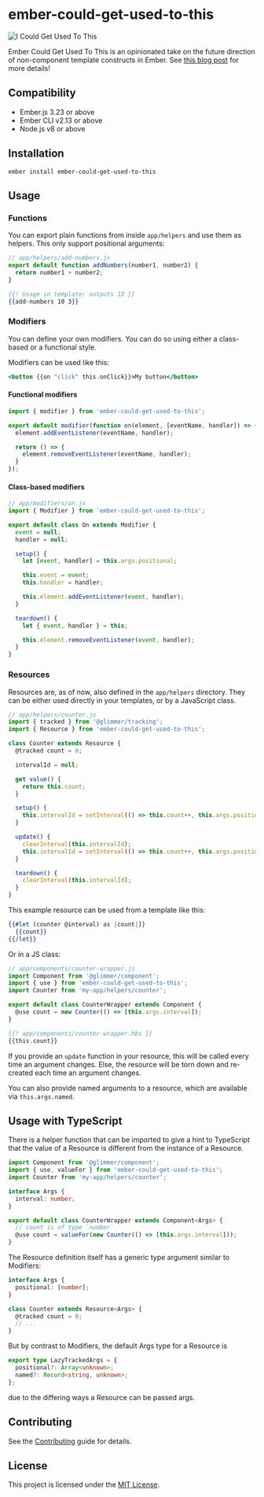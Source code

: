 ember-could-get-used-to-this
==============================================================================

![I Could Get Used To This](https://i.giphy.com/media/Q5LcPLQxjB1ZOm7Ozs/giphy.webp)

Ember Could Get Used To This is an opinionated take on the future direction of
non-component template constructs in Ember. See [this blog post](https://www.pzuraq.com/introducing-use/)
for more details!


Compatibility
------------------------------------------------------------------------------

* Ember.js 3.23 or above
* Ember CLI v2.13 or above
* Node.js v8 or above


Installation
------------------------------------------------------------------------------

```
ember install ember-could-get-used-to-this
```


Usage
------------------------------------------------------------------------------

### Functions

You can export plain functions from inside `app/helpers` and use them as helpers. This only support positional arguments:

```js
// app/helpers/add-numbers.js
export default function addNumbers(number1, number2) {
  return number1 + number2;
}
```

```hbs
{{! Usage in template: outputs 13 }}
{{add-numbers 10 3}}
```

### Modifiers

You can define your own modifiers. You can do so using either a class-based or a functional style.

Modifiers can be used like this:

```hbs
<button {{on "click" this.onClick}}>My button</button>
```

#### Functional modifiers

```js
import { modifier } from 'ember-could-get-used-to-this';

export default modifier(function on(element, [eventName, handler]) => {
  element.addEventListener(eventName, handler);

  return () => {
    element.removeEventListener(eventName, handler);
  }
});
```

#### Class-based modifiers

```js
// app/modifiers/on.js
import { Modifier } from 'ember-could-get-used-to-this';

export default class On extends Modifier {
  event = null;
  handler = null;

  setup() {
    let [event, handler] = this.args.positional;

    this.event = event;
    this.handler = handler;

    this.element.addEventListener(event, handler);
  }

  teardown() {
    let { event, handler } = this;

    this.element.removeEventListener(event, handler);
  }
}
```

### Resources

Resources are, as of now, also defined in the `app/helpers` directory. They can be either used directly in your templates, or by a JavaScript class.

```js
// app/helpers/counter.js
import { tracked } from '@glimmer/tracking';
import { Resource } from 'ember-could-get-used-to-this';

class Counter extends Resource {
  @tracked count = 0;

  intervalId = null;

  get value() {
    return this.count;
  }

  setup() {
    this.intervalId = setInterval(() => this.count++, this.args.positional[0]);
  }

  update() {
    clearInterval(this.intervalId);
    this.intervalId = setInterval(() => this.count++, this.args.positional[0]);
  }

  teardown() {
    clearInterval(this.intervalId);
  }
}
```

This example resource can be used from a template like this:

```hbs
{{#let (counter @interval) as |count|}}
  {{count}}
{{/let}}
```

Or in a JS class:

```js
// app/components/counter-wrapper.js
import Component from '@glimmer/component';
import { use } from 'ember-could-get-used-to-this';
import Counter from 'my-app/helpers/counter';

export default class CounterWrapper extends Component {
  @use count = new Counter(() => [this.args.interval]);
}
```

```hbs
{{! app/components/counter-wrapper.hbs }}
{{this.count}}
```

If you provide an `update` function in your resource, this will be called every time an argument changes. Else, the resource will be torn down and re-created each time an argument changes.

You can also provide named arguments to a resource, which are available via `this.args.named`.


## Usage with TypeScript

There is a helper function that can be imported to give a hint to TypeScript
that the value of a Resource is different from the instance of a Resource.

```ts
import Component from '@glimmer/component';
import { use, valueFor } from 'ember-could-get-used-to-this';
import Counter from 'my-app/helpers/counter';

interface Args {
  interval: number;
}

export default class CounterWrapper extends Component<Args> {
  // count is of type `number`
  @use count = valueFor(new Counter(() => [this.args.interval]));
}
```

The Resource definition itself has a generic type argument similar to Modifiers:

```ts
interface Args {
  positional: [number];
}

class Counter extends Resource<Args> {
  @tracked count = 0;
  // ...
}
```

But by contrast to Modifiers, the default Args type for a Resource is
```ts
export type LazyTrackedArgs = {
  positional?: Array<unknown>;
  named?: Record<string, unknown>;
};
```
due to the differing ways a Resource can be passed args.


Contributing
------------------------------------------------------------------------------

See the [Contributing](CONTRIBUTING.md) guide for details.


License
------------------------------------------------------------------------------

This project is licensed under the [MIT License](LICENSE.md).
